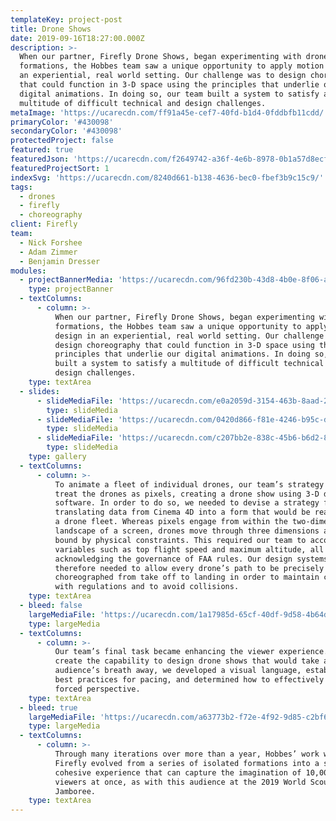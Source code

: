```yaml
---
templateKey: project-post
title: Drone Shows
date: 2019-09-16T18:27:00.000Z
description: >-
  When our partner, Firefly Drone Shows, began experimenting with drone
  formations, the Hobbes team saw a unique opportunity to apply motion design in
  an experiential, real world setting. Our challenge was to design choreography
  that could function in 3-D space using the principles that underlie our
  digital animations. In doing so, our team built a system to satisfy a
  multitude of difficult technical and design challenges. 
metaImage: 'https://ucarecdn.com/ff91a45e-cef7-40fd-b1d4-0fddbfb11cdd/'
primaryColor: '#430098'
secondaryColor: '#430098'
protectedProject: false
featured: true
featuredJson: 'https://ucarecdn.com/f2649742-a36f-4e6b-8978-0b1a57d8ecf4/'
featuredProjectSort: 1
indexSvg: 'https://ucarecdn.com/8240d661-b138-4636-bec0-fbef3b9c15c9/'
tags:
  - drones
  - firefly
  - choreography
client: Firefly
team:
  - Nick Forshee
  - Adam Zimmer
  - Benjamin Dresser
modules:
  - projectBannerMedia: 'https://ucarecdn.com/96fd230b-43d8-4b0e-8f06-aeadba5b4fcc/'
    type: projectBanner
  - textColumns:
      - column: >-
          When our partner, Firefly Drone Shows, began experimenting with drone
          formations, the Hobbes team saw a unique opportunity to apply motion
          design in an experiential, real world setting. Our challenge was to
          design choreography that could function in 3-D space using the
          principles that underlie our digital animations. In doing so, our team
          built a system to satisfy a multitude of difficult technical and
          design challenges.
    type: textArea
  - slides:
      - slideMediaFile: 'https://ucarecdn.com/e0a2059d-3154-463b-8aad-212b87fd110b/'
        type: slideMedia
      - slideMediaFile: 'https://ucarecdn.com/0420d866-f81e-4246-b95c-d14d11dd7d9a/'
        type: slideMedia
      - slideMediaFile: 'https://ucarecdn.com/c207bb2e-838c-45b6-b6d2-851400137878/'
        type: slideMedia
    type: gallery
  - textColumns:
      - column: >-
          To animate a fleet of individual drones, our team’s strategy was to
          treat the drones as pixels, creating a drone show using 3-D design
          software. In order to do so, we needed to devise a strategy for
          translating data from Cinema 4D into a form that would be readable by
          a drone fleet. Whereas pixels engage from within the two-dimensional
          landscape of a screen, drones move through three dimensions and are
          bound by physical constraints. This required our team to account for
          variables such as top flight speed and maximum altitude, all while
          acknowledging the governance of FAA rules. Our design systems
          therefore needed to allow every drone’s path to be precisely
          choreographed from take off to landing in order to maintain compliance
          with regulations and to avoid collisions.
    type: textArea
  - bleed: false
    largeMediaFile: 'https://ucarecdn.com/1a17985d-65cf-40df-9d58-4b64d113a6bc/'
    type: largeMedia
  - textColumns:
      - column: >-
          Our team’s final task became enhancing the viewer experience. To
          create the capability to design drone shows that would take an
          audience’s breath away, we developed a visual language, established
          best practices for pacing, and determined how to effectively use
          forced perspective.
    type: textArea
  - bleed: true
    largeMediaFile: 'https://ucarecdn.com/a63773b2-f72e-4f92-9d85-c2bf62a4ebde/'
    type: largeMedia
  - textColumns:
      - column: >-
          Through many iterations over more than a year, Hobbes’ work with
          Firefly evolved from a series of isolated formations into a single,
          cohesive experience that can capture the imagination of 10,000+
          viewers at once, as with this audience at the 2019 World Scout
          Jamboree.
    type: textArea
---
```


